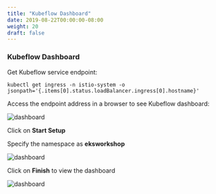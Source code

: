 ```yaml
---
title: "Kubeflow Dashboard"
date: 2019-08-22T00:00:00-08:00
weight: 20
draft: false
---
```


### Kubeflow Dashboard

Get Kubeflow service endpoint:

```
kubectl get ingress -n istio-system -o jsonpath='{.items[0].status.loadBalancer.ingress[0].hostname}'
```

Access the endpoint address in a browser to see Kubeflow dashboard:

![dashboard](/images/kubeflow/dashboard-welcome.png)

Click on **Start Setup**

Specify the namespace as **eksworkshop**

![dashboard](/images/kubeflow/dashboard-create-namespace.png)

Click on **Finish** to view the dashboard

![dashboard](/images/kubeflow/dashboard-first-look.png)
